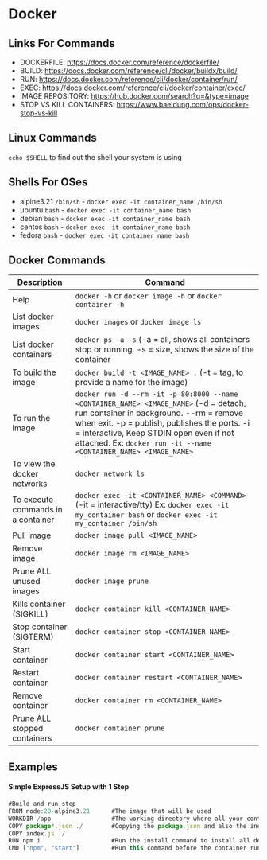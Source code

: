 # Docker

## Links For Commands
- DOCKERFILE: https://docs.docker.com/reference/dockerfile/
- BUILD: https://docs.docker.com/reference/cli/docker/buildx/build/
- RUN: https://docs.docker.com/reference/cli/docker/container/run/
- EXEC: https://docs.docker.com/reference/cli/docker/container/exec/
- IMAGE REPOSITORY: https://hub.docker.com/search?q=&type=image
- STOP VS KILL CONTAINERS: https://www.baeldung.com/ops/docker-stop-vs-kill

## Linux Commands
`echo $SHELL` to find out the shell your system is using

## Shells For OSes
+ alpine3.21  `/bin/sh` - `docker exec -it container_name /bin/sh`
+ ubuntu `bash` - `docker exec -it container_name bash`
+ debian `bash` - `docker exec -it container_name bash`
+ centos `bash` - `docker exec -it container_name bash`
+ fedora `bash` - `docker exec -it container_name bash`

## Docker Commands

| Description                           | Command                                                                              |
|---------------------------------------|--------------------------------------------------------------------------------------|
| Help                                  | `docker -h` or `docker image -h` or `docker container -h`                            |
| List docker images                    | `docker images` or `docker image ls`                                                 |
| List docker containers                | `docker ps -a -s` (-a = all, shows all containers stop or running. -s = size, shows the size of the container |
| To build the image                    | `docker build -t <IMAGE_NAME> .`  (-t = tag, to provide a name for the image)        |
| To run the image                      | `docker run -d --rm -it -p 80:8000 --name <CONTAINER_NAME> <IMAGE_NAME>`  (-d = detach, run container in background. --rm = remove when exit. -p = publish, publishes the ports. -i = interactive, Keep STDIN open even if not attached.   Ex: `docker run -it --name <CONTAINER_NAME> <IMAGE_NAME>`                       |
| To view the docker networks           | `docker network ls`                                                                  | 
| To execute commands in a container    | `docker exec -it <CONTAINER_NAME> <COMMAND>` (-it = interactive/tty)  Ex: `docker exec -it my_container bash` or `docker exec -it my_container /bin/sh` |
| Pull image                            | `docker image pull <IMAGE_NAME>`                                                     |
| Remove image                          | `docker image rm <IMAGE_NAME>`                                                       |
| Prune ALL unused images               | `docker image prune`                                                                 |
| Kills container  (SIGKILL)            | `docker container kill <CONTAINER_NAME>`                                             |
| Stop container   (SIGTERM)            | `docker container stop <CONTAINER_NAME>`                                             |
| Start container                       | `docker container start <CONTAINER_NAME>`                                            |
| Restart container                     | `docker container restart <CONTAINER_NAME>`                                          |
| Remove container                      | `docker container rm <CONTAINER_NAME>`                                               |
| Prune ALL stopped containers          | `docker container prune`                                                             |

## Examples
#### Simple ExpressJS Setup with 1 Step
```javascript
#Build and run step
FROM node:20-alpine3.21      #The image that will be used
WORKDIR /app                 #The working directory where all your content is saved/copied
COPY package*.json ./        #Copying the package.json and also the index.js.  There is a .dockerignore that ommits the other files.
COPY index.js ./
RUN npm i                    #Run the install command to install all dependencies of the package.json
CMD ["npm", "start"]         #Run this command before the container runs
```
